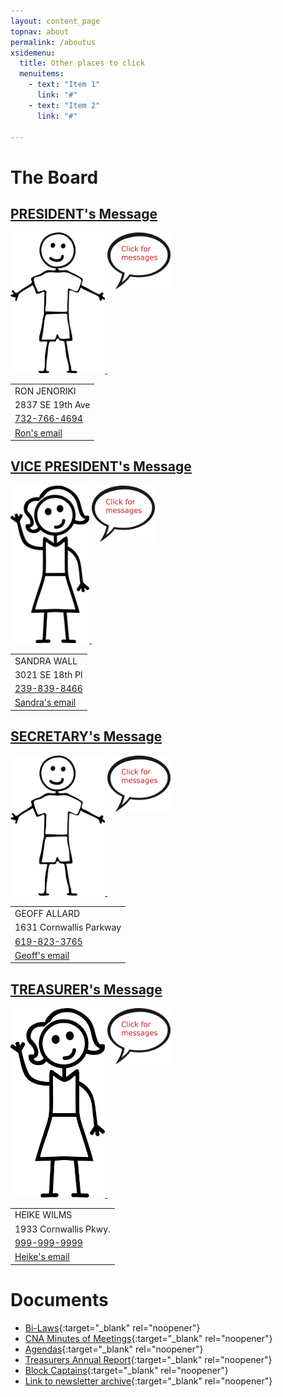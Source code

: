 ```yaml
---
layout: content_page
topnav: about
permalink: /aboutus
xsidemenu:
  title: Other places to click
  menuitems:
    - text: "Item 1"
      link: "#"
    - text: "Item 2"
      link: "#"

---
```



<a name="board"></a>
# The Board

## [PRESIDENT's Message](presidents.html)

<div class="row">
<div class="grid_6">
<a href="presidents.html">
<img src="images/stickperson.png" width="30%">
<img src="images/ThoughtBubble-Messages.jpg" align="top" width="20%">
</a>
</div>
<div class="grid_6">
<table>
  <tbody>
    <tr>
      <td>RON JENORIKI</td>
    </tr>
    <tr>
      <td>2837 SE 19th Ave</td>
    </tr>
    <tr>
      <td><a href="tel:732-766-4694">732-766-4694</a></td>
    </tr>
    <tr>
      <td><a href="mailto:cornwallna+president@gmail.com">Ron's email</a></td>
    </tr>
  </tbody>
</table>
</div>
</div>

## [VICE PRESIDENT's Message](vicepresidents.html)

<div class="row">
<div class="grid_6">
<a href="vicepresidents.html">
  <img src="images/sticklady.png" width="25%">
  <img src="images/ThoughtBubble-Messages.jpg" align="top" width="20%">
</a>
</div>
<div class="grid_4">
<table>
  <tbody>
    <tr>
      <td>SANDRA WALL</td>
    </tr>
    <tr>
      <td>3021 SE 18th Pl</td>
    </tr>
    <tr>
      <td><a href="tel:239-839-8466">239-839-8466</a></td>
    </tr>
    <tr>
      <td><a href="mailto:cornwallna+vicepresident@gmail.com">Sandra's email</a></td>
    </tr>
  </tbody>
</table>
</div>
</div>

## [SECRETARY's Message](secretary.html)

<div class="row">
<div class="grid_6">
<a href="secretary.html">
  <img src="images/stickperson.png" width="30%">
  <img src="images/ThoughtBubble-Messages.jpg" align="top" width="20%">
</a>
</div>
<div class="grid_4">
<table>
  <tbody>
    <tr>
      <td>GEOFF ALLARD</td>
    </tr>
    <tr>
      <td>1631 Cornwallis Parkway</td>
    </tr>
    <tr>
      <td><a href="tel:619-823-3765">619-823-3765</a></td>
    </tr>
    <tr>
      <td><a href="mailto:cornwallna+secretary@gmail.com">Geoff's email</a></td>
    </tr>  </tbody>
</table>
</div>
</div>

## [TREASURER's Message](treasurer.html)

<div class="row">
<div class="grid_6">
<a href="treasurer.html">
  <img src="images/sticklady.png" width="30%">
  <img src="images/ThoughtBubble-Messages.jpg" align="top" width="20%">
</a>
</div>
<div class="grid_6">
<table>
  <tbody>
    <tr>
      <td>HEIKE WILMS</td>
    </tr>
    <tr>
      <td>1933 Cornwallis Pkwy.</td>
    </tr>
    <tr>
      <td><a href="tel:999-999-9999">999-999-9999</a></td>
    </tr>
    <tr>
      <td><a href="mailto:cornwallna+treasurer@gmail.com">Heike's email</a></td>
    </tr>
  </tbody>
</table>
</div>
</div>

<a name="documents"></a>
# Documents

* [Bi-Laws](https://drive.google.com/drive/folders/1z7htN-yh513ab4amzpPrKBkf_c9rHLuP?usp=sharing){:target="_blank" rel="noopener"}
* [CNA Minutes of Meetings](https://drive.google.com/drive/folders/15sAxfyY-clztWBZo5aSFgIWIJt9NGSb_?usp=sharing){:target="_blank" rel="noopener"}
* [Agendas](https://drive.google.com/drive/folders/182cUKihZiZC8bXqBpjEoYiHaTIOm3QF6?usp=sharing){:target="_blank" rel="noopener"}
* [Treasurers Annual Report](https://drive.google.com/drive/folders/1VKdOfS8852em5L2Bcs6h_lsXrIjbPKd6?usp=sharing){:target="_blank" rel="noopener"}
* [Block Captains](https://drive.google.com/drive/folders/1RWZJBCMEkXjlItZV2uPIOpdQDHyIAxrZ?usp=sharing){:target="_blank" rel="noopener"}
* [Link to newsletter archive](https://drive.google.com/drive/folders/1iCvR7ugAIrUh2sqzjmKsIhwrbwYuVuin?usp=sharing){:target="_blank" rel="noopener"}
